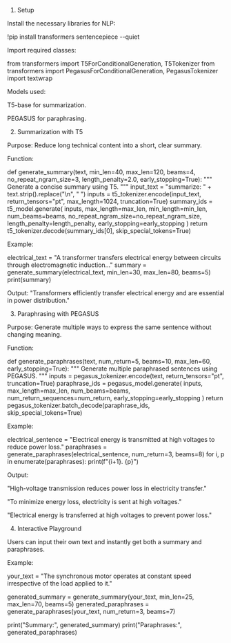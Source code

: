 1. Setup

Install the necessary libraries for NLP:

!pip install transformers sentencepiece --quiet


Import required classes:

from transformers import T5ForConditionalGeneration, T5Tokenizer
from transformers import PegasusForConditionalGeneration, PegasusTokenizer
import textwrap


Models used:

T5-base for summarization.

PEGASUS for paraphrasing.

2. Summarization with T5

Purpose: Reduce long technical content into a short, clear summary.

Function:

def generate_summary(text, min_len=40, max_len=120, beams=4, no_repeat_ngram_size=3, length_penalty=2.0, early_stopping=True):
    """
    Generate a concise summary using T5.
    """
    input_text = "summarize: " + text.strip().replace("\n", " ")
    inputs = t5_tokenizer.encode(input_text, return_tensors="pt", max_length=1024, truncation=True)
    summary_ids = t5_model.generate(
        inputs,
        max_length=max_len,
        min_length=min_len,
        num_beams=beams,
        no_repeat_ngram_size=no_repeat_ngram_size,
        length_penalty=length_penalty,
        early_stopping=early_stopping
    )
    return t5_tokenizer.decode(summary_ids[0], skip_special_tokens=True)


Example:

electrical_text = "A transformer transfers electrical energy between circuits through electromagnetic induction..."
summary = generate_summary(electrical_text, min_len=30, max_len=80, beams=5)
print(summary)


Output:
"Transformers efficiently transfer electrical energy and are essential in power distribution."

3. Paraphrasing with PEGASUS

Purpose: Generate multiple ways to express the same sentence without changing meaning.

Function:

def generate_paraphrases(text, num_return=5, beams=10, max_len=60, early_stopping=True):
    """
    Generate multiple paraphrased sentences using PEGASUS.
    """
    inputs = pegasus_tokenizer.encode(text, return_tensors="pt", truncation=True)
    paraphrase_ids = pegasus_model.generate(
        inputs,
        max_length=max_len,
        num_beams=beams,
        num_return_sequences=num_return,
        early_stopping=early_stopping
    )
    return pegasus_tokenizer.batch_decode(paraphrase_ids, skip_special_tokens=True)


Example:

electrical_sentence = "Electrical energy is transmitted at high voltages to reduce power loss."
paraphrases = generate_paraphrases(electrical_sentence, num_return=3, beams=8)
for i, p in enumerate(paraphrases):
    print(f"{i+1}. {p}")


Output:

"High-voltage transmission reduces power loss in electricity transfer."

"To minimize energy loss, electricity is sent at high voltages."

"Electrical energy is transferred at high voltages to prevent power loss."

4. Interactive Playground

Users can input their own text and instantly get both a summary and paraphrases.

Example:

your_text = "The synchronous motor operates at constant speed irrespective of the load applied to it."

generated_summary = generate_summary(your_text, min_len=25, max_len=70, beams=5)
generated_paraphrases = generate_paraphrases(your_text, num_return=3, beams=7)

print("Summary:", generated_summary)
print("Paraphrases:", generated_paraphrases)
